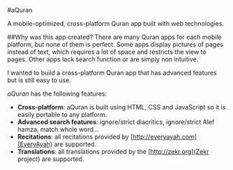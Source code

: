 #aQuran

A mobile-optimized, cross-platform Quran app built with web technologies.

##Why was this app created?
There are many Quran apps for each mobile platform, but none of them is perfect. Some apps display pictures of pages instead of text, which requires a lot of space and restricts the view to pages. Other apps lack search function or are simply non intuitive.

I wanted to build a cross-platform Quran app that has advanced features but is still easy to use.

_aQuran_ has the following features:

* __Cross-platform__: aQuran is built using HTML, CSS and JavaScript so it is easily portable to any platform.
* __Advanced search features__: ignore/strict diacritics, ignore/strict Alef hamza, match whole word...
* __Recitations__: all recitations provided by [http://everyayah.com](EveryAyah) are supported.
* __Translations__: all translations provided by the [http://zekr.org](Zekr project) are supported.